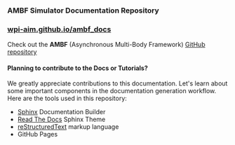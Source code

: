 ### AMBF Simulator Documentation Repository

### [wpi-aim.github.io/ambf_docs](https://wpi-aim.github.io/ambf_docs)

Check out the **AMBF** (Asynchronous Multi-Body Framework) [GitHub repository](https://github.com/WPI-AIM/ambf)


#### Planning to contribute to the Docs or Tutorials?
We greatly appreciate contributions to this documentation. Let's learn about some important components in the documentation generation workflow. Here are the tools used in this repository:

* [Sphinx](http://www.sphinx-doc.org/en/master/) Documentation Builder 
* [Read The Docs](https://sphinx-rtd-theme.readthedocs.io/en/stable/) Sphinx Theme 
* [reStructuredText](https://docutils.sourceforge.io/rst.html) markup language
* GitHub Pages
